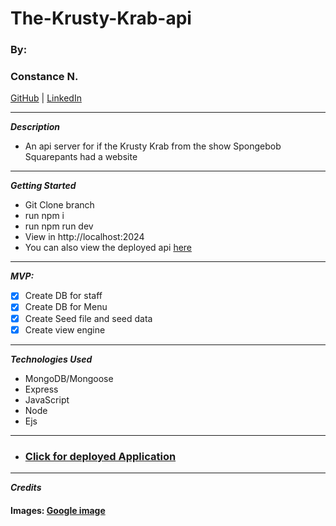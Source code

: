 # The-Krusty-Krab-api

### By:

### Constance N.

[GitHub](https://github.com/Constance-Nwaigwe) | [LinkedIn](https://www.linkedin.com/in/constance-nwaigwe-06b90b177)

---

**_Description_**

- An api server for if the Krusty Krab from the show Spongebob Squarepants had a website

---

**_Getting Started_**
- Git Clone branch
- run npm i
- run npm run dev
- View in http://localhost:2024
- You can also view the deployed api [here](https://the-krusty-krab-api.onrender.com/)

---

**_MVP:_**

- [x] Create DB for staff
- [x] Create DB for Menu
- [x] Create Seed file and seed data
- [x] Create view engine

---

**_Technologies Used_**

- MongoDB/Mongoose
- Express
- JavaScript
- Node
- Ejs

---

* ### [Click for deployed Application](https://the-krusty-krab-api.onrender.com/)


---

**_Credits_**

#### Images: [Google image](https://google.com)





